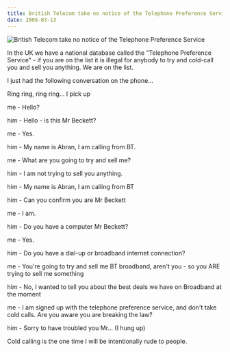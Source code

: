 ```yaml
---
title: British Telecom take no notice of the Telephone Preference Service
date: 2008-03-13
---
```


![British Telecom take no notice of the Telephone Preference Service](https://source.unsplash.com/2aFp6EWWs58/1600x900)

In the UK we have a national database called the "Telephone Preference Service" - if you are on the list it is illegal for anybody to try and cold-call you and sell you anything. We are on the list.

I just had the following conversation on the phone...

Ring ring, ring ring... I pick up

me - Hello?

him - Hello - is this Mr Beckett?

me - Yes.

him - My name is Abran, I am calling from BT.

me - What are you going to try and sell me?

him - I am not trying to sell you anything.

him - My name is Abran, I am calling from BT

him - Can you confirm you are Mr Beckett

me - I am.

him - Do you have a computer Mr Beckett?

me - Yes.

him - Do you have a dial-up or broadband internet connection?

me - You're going to try and sell me BT broadband, aren't you - so you ARE trying to sell me something

him - No, I wanted to tell you about the best deals we have on Broadband at the moment

me - I am signed up with the telephone preference service, and don't take cold calls. Are you aware you are breaking the law?

him - Sorry to have troubled you Mr... (I hung up)

Cold calling is the one time I will be intentionally rude to people.